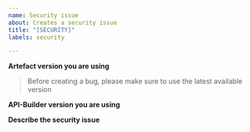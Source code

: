 ```yaml
---
name: Security issue
about: Creates a security issue
title: "[SECURITY]"
labels: security

---
```


**Artefact version you are using**
> Before creating a bug, please make sure to use the latest available version

**API-Builder version you are using**


**Describe the security issue**



